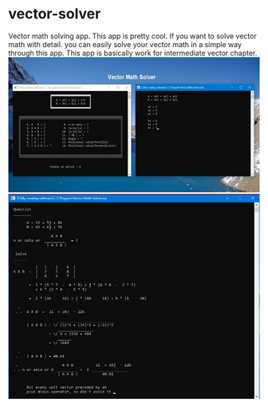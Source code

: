 # vector-solver
Vector math solving app. This app is pretty cool. If you want to solve vector math with detail. you can easily solve your vector math in a simple way through this app. This app is basically work for intermediate vector chapter.
<img src="screenshot.jpg">
<img src="screenshot2.jpg">
